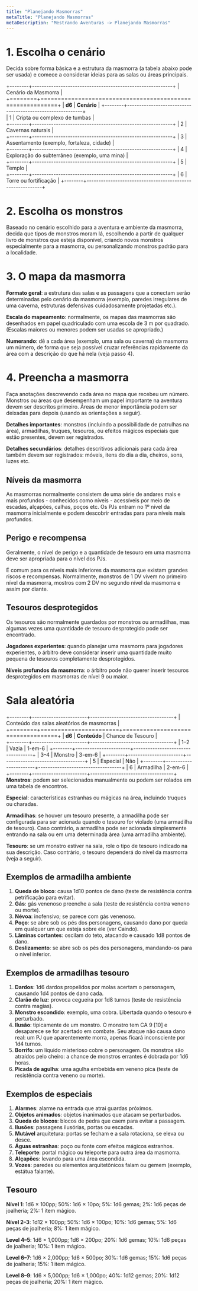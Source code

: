 ```yaml
---
title: "Planejando Masmorras"
metaTitle: "Planejando Masmorras"
metaDescription: "Mestrando Aventuras -> Planejando Masmorras"
---
```


# 1. Escolha o cenário
Decida sobre  forma básica e a estrutura da masmorra (a tabela abaixo pode ser usada) e comece a considerar ideias para as salas ou áreas principais.

+--------+-----------------------------------------------------------+
| Cenário da Masmorra                                                |
+========+===========================================================+
| **d6** | **Cenário**                                               |
+--------+-----------------------------------------------------------+               
| 1      | Cripta ou complexo de tumbas                              |                        
+--------+-----------------------------------------------------------+
| 2      | Cavernas naturais                                         |                  
+--------+-----------------------------------------------------------+
| 3      | Assentamento (exemplo, fortaleza, cidade)                 |                                     
+--------+-----------------------------------------------------------+
| 4      | Exploração do subterrâneo (exemplo, uma mina)             |                                   
+--------+-----------------------------------------------------------+
| 5      | Templo                                                    |         
+--------+-----------------------------------------------------------+
| 6      | Torre ou fortificação                                     |
+--------+-----------------------------------------------------------+

# 2. Escolha os monstros

Baseado no cenário escolhido para a aventura e ambiente da masmorra, decida que tipos de monstros moram lá, escolhendo a partir de qualquer livro de monstros que esteja disponível, criando novos monstros especialmente para a masmorra, ou personalizando monstros padrão para a localidade.

# 3. O mapa da masmorra

**Formato geral**: a estrutura das salas e as passagens que a conectam serão determinadas pelo cenário da masmorra (exemplo, paredes irregulares de uma caverna, estruturas defensivas cuidadosamente projetadas etc.).

**Escala do mapeamento**: normalmente, os mapas das masmorras são desenhados em papel quadriculado com uma escola de 3 m por quadrado. (Escalas maiores ou menores podem ser usadas se apropriado.)

**Numerando**: dê a cada área (exemplo, uma sala ou caverna) da masmorra um número, de forma que seja possível cruzar referências rapidamente da área com a descrição do que há nela (veja passo 4).

# 4. Preencha a masmorra

Faça anotações descrevendo cada área no mapa que recebeu um número. Monstros ou áreas que desempenham um papel importante na aventura devem ser descritos primeiro. Áreas de menor importância podem ser deixadas para depois (usando as orientações a seguir).

**Detalhes importantes**: monstros (incluindo a possibilidade de patrulhas na área), armadilhas, truques, tesouros, ou efeitos mágicos especiais que estão presentes, devem ser registrados.

**Detalhes secundários**: detalhes descritivos adicionais para cada área também devem ser registrados: móveis, itens do dia a dia, cheiros, sons, luzes etc.

## Níveis da masmorra
As masmorras normalmente consistem de uma série de andares mais e mais profundos - conhecidos como níveis - acessíveis por meio de escadas, alçapões, calhas, poços etc. Os PJs entram no 1º nível da masmorra inicialmente e podem descobrir entradas para para níveis mais profundos.

## Perigo e recompensa
Geralmente, o nível de perigo e a quantidade de tesouro em uma masmorra deve ser apropriada para o nível dos PJs.

É comum para os níveis mais inferiores da masmorra que existam grandes riscos e recompensas. Normalmente, monstros de 1 DV vivem no primeiro nível da masmorra, mostros com 2 DV no segundo nível da masmorra e assim por diante.

## Tesouros desprotegidos

Os tesouros são normalmente guardados por monstros ou armadilhas, mas algumas vezes uma quantidade de tesouro desprotegido pode ser encontrado.

**Jogadores experientes**: quando planejar uma masmorra para jogadores experientes, o árbitro deve considerar inserir uma quantidade muito pequena de tesouros completamente desprotegidos.

**Níveis profundos da masmorra**: o árbitro pode não querer inserir tesouros desprotegidos em masmorras de nível 9 ou maior.

# Sala aleatória 

+--------+-----------------------+-----------------------------------+
| Conteúdo das salas aleatórios de masmorras                         |
+========+=======================+===================================+
| **d6** | **Conteúdo**          | Chance de Tesouro                 |             
+--------+-----------------------+-----------------------------------+
| 1–2    | Vazia                 | 1-em-6                            | 
+--------+-----------------------+-----------------------------------+
| 3–4    | Monstro               | 3-em-6                            | 
+--------+-----------------------+-----------------------------------+
| 5      | Especial              | Não                               |
+--------+-----------------------+-----------------------------------+
| 6      | Armadilha             | 2-em-6                            | 
+--------+-----------------------+-----------------------------------+
**Monstros**: podem ser selecionados manualmente ou podem ser rolados em uma tabela de encontros.

**Especial**: características estranhas ou mágicas na área, incluindo truques ou charadas.

**Armadilhas**: se houver um tesouro presente, a armadilha pode ser configurada para ser acionada quando o tesouro for violado (uma armadilha de tesouro). Caso contrário, a armadilha pode ser acionada simplesmente entrando na sala ou em uma determinada área (uma armadilha ambiente).

**Tesouro**: se um monstro estiver na sala, role o tipo de tesouro indicado na sua descrição. Caso contrário, o tesouro dependerá do nível da masmorra (veja a seguir).

## Exemplos de armadilha ambiente

1. **Queda de bloco**: causa 1d10 pontos de dano (teste de resistência contra petrificação para evitar).
2. **Gás**: gás venenoso preenche a sala (teste de resistência contra veneno ou morte).
3. **Névoa**: inofensivo; se parece com gás venenoso.
4. **Poço**: se abre sob os pés dos personagens, causando dano por queda em qualquer um que esteja sobre ele (ver Caindo).
5. **Lâminas cortantes**: oscilam do teto, atacando e causado 1d8 pontos de dano.
6. **Deslizamento**: se abre sob os pés dos personagens, mandando-os para o nível inferior.

## Exemplos de armadilhas tesouro

1. **Dardos**: 1d6 dardos propelidos por molas acertam o personagem, causando 1d4 pontos de dano cada.
2. **Clarão de luz**: provoca cegueira por 1d8 turnos (teste de resistência contra magias).
3. **Monstro escondido**: exemplo, uma cobra. Libertada quando o tesouro é perturbado.
4. **Ilusão**: tipicamente de um monstro. O monstro tem CA 9 [10] e desaparece se for acertado em combate. Seu ataque não causa dano real: um PJ que aparentemente morra, apenas ficará inconsciente por 1d4 turnos.
5. **Borrifo**: um líquido misterioso cobre o personagem. Os monstros são atraídos pelo cheiro: a chance de monstros errantes é dobrada por 1d6 horas.
6. **Picada de agulha**: uma agulha embebida em veneno pica (teste de resistência contra veneno ou morte).

## Exemplos de especiais

1. **Alarmes**: alarme na entrada que atrai guardas próximos.
2. **Objetos animados**: objetos inanimados que atacam se perturbados.
3. **Queda de blocos**: blocos de pedra que caem para evitar a passagem.
4. **Ilusões**: passagens ilusórias, portas ou escadas.
5. **Mutável** arquitetura: portas se fecham e a sala rotaciona, se eleva ou desce.
6. **Águas estranhas**: poço ou fonte com efeitos mágicos estranhos.
7. **Teleporte**: portal mágico ou teleporte para outra área da masmorra.
8. **Alçapões**: levando para uma área escondida.
9. **Vozes**: paredes ou elementos arquitetônicos falam ou gemem (exemplo, estátua falante).

## Tesouro

**Nível 1**: 1d6 × 100pp; 50%: 1d6 × 10po; 5%: 1d6 gemas; 2%: 1d6 peças de joalheria; 2%: 1 item mágico.

**Nível 2–3**: 1d12 × 100pp; 50%: 1d6 × 100po; 10%: 1d6 gemas; 5%: 1d6 peças de joalheria; 8%: 1 item mágico.

**Level 4–5**: 1d6 × 1,000pp; 1d6 × 200po; 20%: 1d6 gemas; 10%: 1d6 peças de joalheria; 10%: 1 item mágico.

**Level 6–7**: 1d6 × 2,000pp; 1d6 × 500po; 30%: 1d6 gemas; 15%: 1d6 peças de joalheria; 15%: 1 item mágico.

**Level 8–9**: 1d6 × 5,000pp; 1d6 × 1,000po; 40%: 1d12 gemas; 20%: 1d12 peças de joalheria; 20%: 1 item mágico. 
